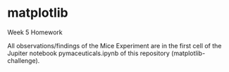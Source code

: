 # matplotlib
Week 5 Homework

All observations/findings of the Mice Experiment are in the first cell of the Jupiter notebook pymaceuticals.ipynb of this repository (matplotlib-challenge).